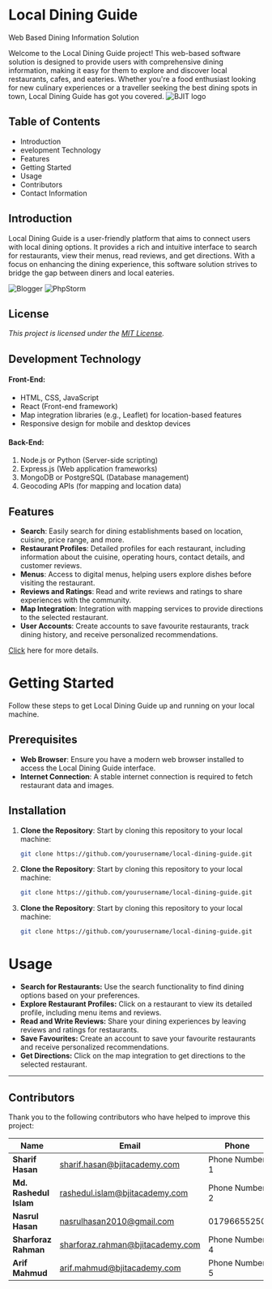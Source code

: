 # Local Dining Guide
Web Based Dining Information Solution

Welcome to the Local Dining Guide project! This web-based software solution is designed to 
provide users with comprehensive dining information, making it easy for them to explore 
and discover local restaurants, cafes, and eateries. Whether you're a food enthusiast looking 
for new culinary experiences or a traveller seeking the best dining spots in town, Local 
Dining Guide has got you covered.
![BJIT logo](https://bjitgroup.com/static/svg/common/bjit-logo2.svg)
## Table of Contents
* Introduction
* evelopment Technology
* Features
* Getting Started
* Usage
* Contributors
* Contact Information

## Introduction
Local Dining Guide is a user-friendly platform that aims to connect users with local dining 
options. It provides a rich and intuitive interface to search for restaurants, view their menus, 
read reviews, and get directions. With a focus on enhancing the dining experience, this 
software solution strives to bridge the gap between diners and local eateries.

![Blogger](https://img.shields.io/badge/Blogger-FF5722?style=for-the-badge&logo=blogger&logoColor=white) ![PhpStorm](https://img.shields.io/badge/phpstorm-143?style=for-the-badge&logo=phpstorm&logoColor=black&color=black&labelColor=darkorchid)

## License
*This project is licensed under the [MIT License](https://www.bjitacademy.com/).*
## Development Technology

#### Front-End:
- HTML, CSS, JavaScript
- React (Front-end framework)
- Map integration libraries (e.g., Leaflet) for location-based features
- Responsive design for mobile and desktop devices

#### Back-End:
1. Node.js or Python (Server-side scripting)
2. Express.js (Web application frameworks)
3. MongoDB or PostgreSQL (Database management)
4. Geocoding APIs (for mapping and location data)

## Features

- **Search**: Easily search for dining establishments based on location, cuisine, price range, and more.
- **Restaurant Profiles**: Detailed profiles for each restaurant, including information about the cuisine, operating hours, contact details, and customer reviews.
- **Menus**: Access to digital menus, helping users explore dishes before visiting the restaurant.
- **Reviews and Ratings**: Read and write reviews and ratings to share experiences with the community.
- **Map Integration**: Integration with mapping services to provide directions to the selected restaurant.
- **User Accounts**: Create accounts to save favourite restaurants, track dining history, and receive personalized recommendations.

[Click](https://bjitacademy.com/) here for more details.
# Getting Started

Follow these steps to get Local Dining Guide up and running on your local machine.

## Prerequisites

- **Web Browser**: Ensure you have a modern web browser installed to access the Local Dining Guide interface.
- **Internet Connection**: A stable internet connection is required to fetch restaurant data and images.

## Installation

1. **Clone the Repository**: Start by cloning this repository to your local machine:
   ```bash
   git clone https://github.com/yourusername/local-dining-guide.git
2. **Clone the Repository**: Start by cloning this repository to your local machine:
   ```bash
   git clone https://github.com/yourusername/local-dining-guide.git
3. **Clone the Repository**: Start by cloning this repository to your local machine:
   ```bash
   git clone https://github.com/yourusername/local-dining-guide.git
# Usage

- **Search for Restaurants:** Use the search functionality to find dining options based on your preferences.
- **Explore Restaurant Profiles:** Click on a restaurant to view its detailed profile, including menu items and reviews.
- **Read and Write Reviews:** Share your dining experiences by leaving reviews and ratings for restaurants.
- **Save Favourites:** Create an account to save your favourite restaurants and receive personalized recommendations.
- **Get Directions:** Click on the map integration to get directions to the selected restaurant.

---

## Contributors

Thank you to the following contributors who have helped to improve this project:

| Name            | Email              | Phone           |
|-----------------|--------------------|-----------------|
| **Sharif Hasan** | sharif.hasan@bjitacademy.com   | Phone Number 1  |
| **Md. Rashedul Islam** |  rashedul.islam@bjitacademy.com  | Phone Number 2  |
| **Nasrul Hasan** | nasrulhasan2010@gmail.com   | 01796655250  |
| **Sharforaz Rahman** | sharforaz.rahman@bjitacademy.com   | Phone Number 4  |
| **Arif Mahmud** | arif.mahmud@bjitacademy.com  | Phone Number 5  |